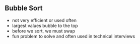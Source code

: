 ## Bubble Sort

- not very efficient or used often
- largest values bubble to the top
- before we sort, we must swap
- fun problem to solve and often used in technical interviews
